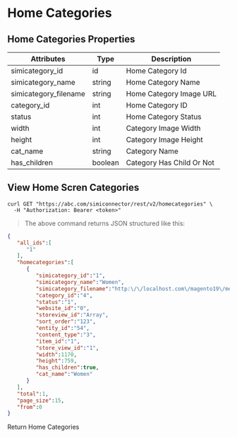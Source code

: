 # Home Categories

## Home Categories Properties

Attributes| Type| Description
--------- | ------- | -----------
simicategory_id | id | Home Category Id
simicategory_name | string | Home Category Name
simicategory_filename | string | Home Category Image URL
category_id | int | Home Category ID
status | int | Home Category Status
width | int | Category Image Width
height | int | Category Image Height
cat_name | string | Category Name
has_children | boolean | Category Has Child Or Not

## View Home Scren Categories

```shell
curl GET "https://abc.com/simiconnector/rest/v2/homecategories" \
  -H "Authorization: Bearer <token>"
```

> The above command returns JSON structured like this:

```json
{  
   "all_ids":[  
      "1"
   ],
   "homecategories":[  
      {  
         "simicategory_id":"1",
         "simicategory_name":"Women",
         "simicategory_filename":"http:\/\/localhost.com\/magento19\/media\/simi\/simicart\/simicategory\/cat6.jpg",
         "category_id":"4",
         "status":"1",
         "website_id":"0",
         "storeview_id":"Array",
         "sort_order":"123",
         "entity_id":"54",
         "content_type":"3",
         "item_id":"1",
         "store_view_id":"1",
         "width":1170,
         "height":759,
         "has_children":true,
         "cat_name":"Women"
      }
   ],
   "total":1,
   "page_size":15,
   "from":0
}
```

Return Home Categories

